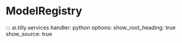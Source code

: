 # ModelRegistry

::: ai.tilly.services
    handler: python
    options:
      show_root_heading: true
      show_source: true
